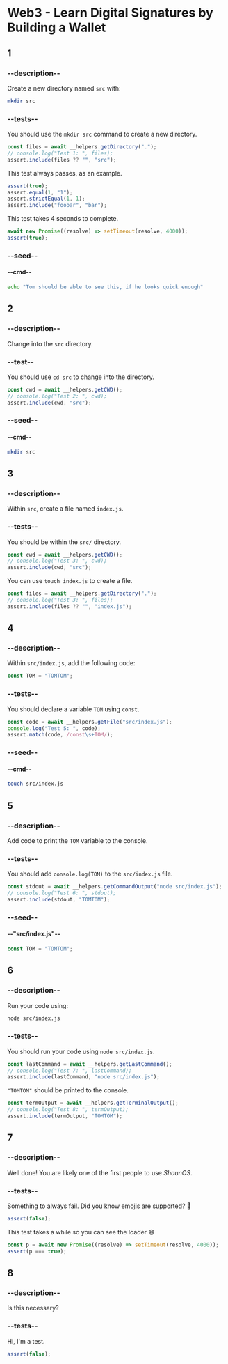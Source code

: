 # Web3 - Learn Digital Signatures by Building a Wallet

## 1

### --description--

Create a new directory named `src` with:

```bash
mkdir src
```

### --tests--

You should use the `mkdir src` command to create a new directory.

```js
const files = await __helpers.getDirectory(".");
// console.log("Test 1: ", files);
assert.include(files ?? "", "src");
```

This test always passes, as an example.

```js
assert(true);
assert.equal(1, "1");
assert.strictEqual(1, 1);
assert.include("foobar", "bar");
```

This test takes 4 seconds to complete.

```js
await new Promise((resolve) => setTimeout(resolve, 4000));
assert(true);
```

### --seed--

#### --cmd--

```bash
echo "Tom should be able to see this, if he looks quick enough"
```

## 2

### --description--

Change into the `src` directory.

### --test--

You should use `cd src` to change into the directory.

```js
const cwd = await __helpers.getCWD();
// console.log("Test 2: ", cwd);
assert.include(cwd, "src");
```

### --seed--

#### --cmd--

```bash
mkdir src
```

## 3

### --description--

Within `src`, create a file named `index.js`.

### --tests--

You should be within the `src/` directory.

```js
const cwd = await __helpers.getCWD();
// console.log("Test 3: ", cwd);
assert.include(cwd, "src");
```

You can use `touch index.js` to create a file.

```js
const files = await __helpers.getDirectory(".");
// console.log("Test 3: ", files);
assert.include(files ?? "", "index.js");
```

## 4

### --description--

Within `src/index.js`, add the following code:

```js
const TOM = "TOMTOM";
```

### --tests--

You should declare a variable `TOM` using `const`.

```js
const code = await __helpers.getFile("src/index.js");
console.log("Test 5: ", code);
assert.match(code, /const\s+TOM/);
```

### --seed--

#### --cmd--

```bash
touch src/index.js
```

## 5

### --description--

Add code to print the `TOM` variable to the console.

### --tests--

You should add `console.log(TOM)` to the `src/index.js` file.

```js
const stdout = await __helpers.getCommandOutput("node src/index.js");
// console.log("Test 6: ", stdout);
assert.include(stdout, "TOMTOM");
```

### --seed--

#### --"src/index.js"--

```rust
const TOM = "TOMTOM";

```

## 6

### --description--

Run your code using:

```bash
node src/index.js
```

### --tests--

You should run your code using `node src/index.js`.

```js
const lastCommand = await __helpers.getLastCommand();
// console.log("Test 7: ", lastCommand);
assert.include(lastCommand, "node src/index.js");
```

`"TOMTOM"` should be printed to the console.

```js
const termOutput = await __helpers.getTerminalOutput();
// console.log("Test 8: ", termOutput);
assert.include(termOutput, "TOMTOM");
```

## 7

### --description--

Well done! You are likely one of the first people to use _ShaunOS_.

### --tests--

Something to always fail. Did you know emojis are supported? 🤔

```js
assert(false);
```

This test takes a while so you can see the loader 😄

```js
const p = await new Promise((resolve) => setTimeout(resolve, 4000));
assert(p === true);
```

## 8

### --description--

Is this necessary?

### --tests--

Hi, I'm a test.

```js
assert(false);
```

